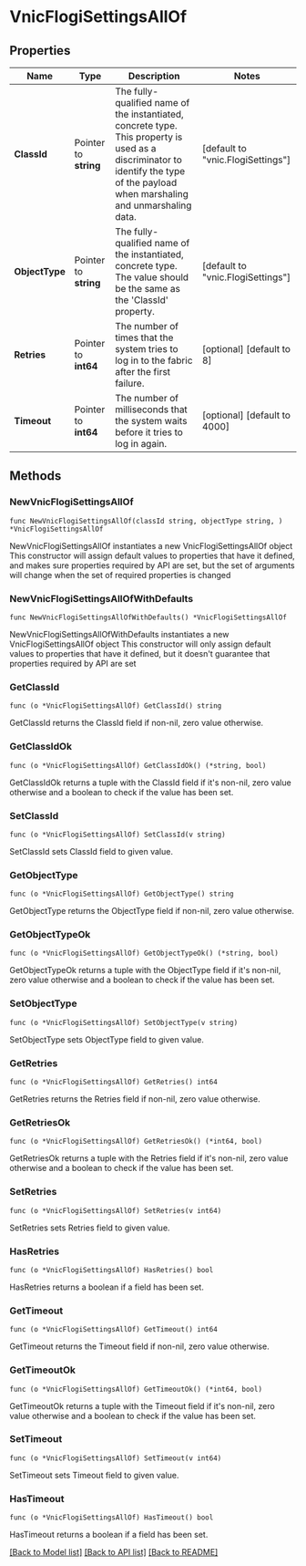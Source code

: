 # VnicFlogiSettingsAllOf

## Properties

Name | Type | Description | Notes
------------ | ------------- | ------------- | -------------
**ClassId** | Pointer to **string** | The fully-qualified name of the instantiated, concrete type. This property is used as a discriminator to identify the type of the payload when marshaling and unmarshaling data. | [default to "vnic.FlogiSettings"]
**ObjectType** | Pointer to **string** | The fully-qualified name of the instantiated, concrete type. The value should be the same as the &#39;ClassId&#39; property. | [default to "vnic.FlogiSettings"]
**Retries** | Pointer to **int64** | The number of times that the system tries to log in to the fabric after the first failure. | [optional] [default to 8]
**Timeout** | Pointer to **int64** | The number of milliseconds that the system waits before it tries to log in again. | [optional] [default to 4000]

## Methods

### NewVnicFlogiSettingsAllOf

`func NewVnicFlogiSettingsAllOf(classId string, objectType string, ) *VnicFlogiSettingsAllOf`

NewVnicFlogiSettingsAllOf instantiates a new VnicFlogiSettingsAllOf object
This constructor will assign default values to properties that have it defined,
and makes sure properties required by API are set, but the set of arguments
will change when the set of required properties is changed

### NewVnicFlogiSettingsAllOfWithDefaults

`func NewVnicFlogiSettingsAllOfWithDefaults() *VnicFlogiSettingsAllOf`

NewVnicFlogiSettingsAllOfWithDefaults instantiates a new VnicFlogiSettingsAllOf object
This constructor will only assign default values to properties that have it defined,
but it doesn't guarantee that properties required by API are set

### GetClassId

`func (o *VnicFlogiSettingsAllOf) GetClassId() string`

GetClassId returns the ClassId field if non-nil, zero value otherwise.

### GetClassIdOk

`func (o *VnicFlogiSettingsAllOf) GetClassIdOk() (*string, bool)`

GetClassIdOk returns a tuple with the ClassId field if it's non-nil, zero value otherwise
and a boolean to check if the value has been set.

### SetClassId

`func (o *VnicFlogiSettingsAllOf) SetClassId(v string)`

SetClassId sets ClassId field to given value.


### GetObjectType

`func (o *VnicFlogiSettingsAllOf) GetObjectType() string`

GetObjectType returns the ObjectType field if non-nil, zero value otherwise.

### GetObjectTypeOk

`func (o *VnicFlogiSettingsAllOf) GetObjectTypeOk() (*string, bool)`

GetObjectTypeOk returns a tuple with the ObjectType field if it's non-nil, zero value otherwise
and a boolean to check if the value has been set.

### SetObjectType

`func (o *VnicFlogiSettingsAllOf) SetObjectType(v string)`

SetObjectType sets ObjectType field to given value.


### GetRetries

`func (o *VnicFlogiSettingsAllOf) GetRetries() int64`

GetRetries returns the Retries field if non-nil, zero value otherwise.

### GetRetriesOk

`func (o *VnicFlogiSettingsAllOf) GetRetriesOk() (*int64, bool)`

GetRetriesOk returns a tuple with the Retries field if it's non-nil, zero value otherwise
and a boolean to check if the value has been set.

### SetRetries

`func (o *VnicFlogiSettingsAllOf) SetRetries(v int64)`

SetRetries sets Retries field to given value.

### HasRetries

`func (o *VnicFlogiSettingsAllOf) HasRetries() bool`

HasRetries returns a boolean if a field has been set.

### GetTimeout

`func (o *VnicFlogiSettingsAllOf) GetTimeout() int64`

GetTimeout returns the Timeout field if non-nil, zero value otherwise.

### GetTimeoutOk

`func (o *VnicFlogiSettingsAllOf) GetTimeoutOk() (*int64, bool)`

GetTimeoutOk returns a tuple with the Timeout field if it's non-nil, zero value otherwise
and a boolean to check if the value has been set.

### SetTimeout

`func (o *VnicFlogiSettingsAllOf) SetTimeout(v int64)`

SetTimeout sets Timeout field to given value.

### HasTimeout

`func (o *VnicFlogiSettingsAllOf) HasTimeout() bool`

HasTimeout returns a boolean if a field has been set.


[[Back to Model list]](../README.md#documentation-for-models) [[Back to API list]](../README.md#documentation-for-api-endpoints) [[Back to README]](../README.md)


